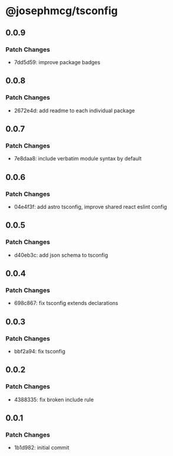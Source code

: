 # @josephmcg/tsconfig

## 0.0.9

### Patch Changes

- 7dd5d59: improve package badges

## 0.0.8

### Patch Changes

- 2672e4d: add readme to each individual package

## 0.0.7

### Patch Changes

- 7e8daa8: include verbatim module syntax by default

## 0.0.6

### Patch Changes

- 04e4f3f: add astro tsconfig, improve shared react eslint config

## 0.0.5

### Patch Changes

- d40eb3c: add json schema to tsconfig

## 0.0.4

### Patch Changes

- 698c867: fix tsconfig extends declarations

## 0.0.3

### Patch Changes

- bbf2a94: fix tsconfig

## 0.0.2

### Patch Changes

- 4388335: fix broken include rule

## 0.0.1

### Patch Changes

- 1b1d982: initial commit
